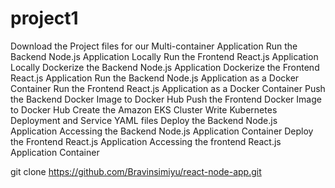 # project1
Download the Project files for our Multi-container Application
Run the Backend Node.js Application Locally
Run the Frontend React.js Application Locally
Dockerize the Backend Node.js Application
Dockerize the Frontend React.js Application
Run the Backend Node.js Application as a Docker Container
Run the Frontend React.js Application as a Docker Container
Push the Backend Docker Image to Docker Hub
Push the Frontend Docker Image to Docker Hub
Create the Amazon EKS Cluster
Write Kubernetes Deployment and Service YAML files
Deploy the Backend Node.js Application
Accessing the Backend Node.js Application Container
Deploy the Frontend React.js Application
Accessing the frontend React.js Application Container

git clone https://github.com/Bravinsimiyu/react-node-app.git
